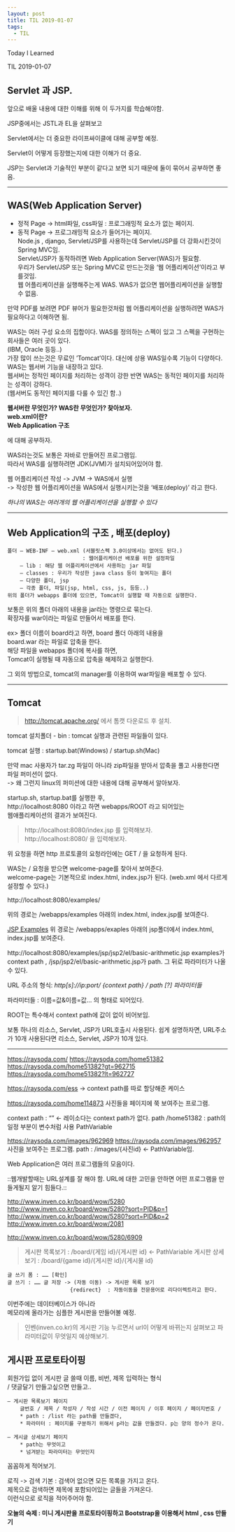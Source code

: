 ```yaml
---
layout: post
title: TIL 2019-01-07
tags:
  - TIL
---
```


Today I Learned

TIL 2019-01-07

## Servlet 과 JSP.


앞으로 배울 내용에 대한 이해를 위해 이 두가지를 학습해야함.

JSP중에서는 JSTL과 EL을 살펴보고

Servlet에서는 더 중요한 라이프싸이클에 대해 공부할 예정.

Servlet이 어떻게 등장했는지에 대한 이해가 더 중요.

JSP는 Servlet과 기술적인 부분이 같다고 보면 되기 때문에 둘이 묶어서 공부하면 좋음.

---
## WAS(Web Application Server)

* 정적 Page -> html파일, css파일 : 프로그래밍적 요소가 없는 페이지.
* 동적 Page -> 프로그래밍적 요소가 들어가는 페이지.  
  Node.js , django, Servlet/JSP를 사용하는데 Servlet/JSP를 더 강화시킨것이 Spring MVC임.  
Servlet/JSP가 동작하려면 Web Application Server(WAS)가 필요함.  
우리가 Servlet/JSP 또는 Spring MVC로 만드는것을 ‘웹 어플리케이션’이라고 부를것임.  
웹 어플리케이션을 실행해주는게 WAS. WAS가 없으면 웹어플리케이션을 실행할 수 없음.

만약 PDF를  보려면 PDF 뷰어가 필요한것처럼 웹 어플리케이션을 실행하려면 WAS가 필요하다고 이해하면 됨.

WAS는 여러 구성 요소의 집합이다.
WAS를 정의하는 스펙이 있고 그 스펙을 구현하는 회사들은 여러 곳이 있다.  
(IBM, Oracle 등등..)  
가장 많이 쓰는것은 무료인 ’Tomcat’이다.   대신에 상용 WAS일수록 기능이 다양하다.  
WAS는 웹서버 기능을 내장하고 있다.  
웹서버는 정적인 페이지를 처리하는 성격이 강한 반면
WAS는 동적인 페이지를 처리하는 성격이 강하다.   
(웹서버도 동적인 페이지를 다룰 수 있긴 함..)

**웹서버란 무엇인가? WAS란 무엇인가? 찾아보자.**  
**web.xml이란?**  
**Web Application 구조**  

에 대해 공부하자.

WAS라는것도 보통은 자바로 만들어진 프로그램임.  
따라서 WAS를 실행하려면 JDK(JVM)가 설치되어있어야 함.

웹 어플리케이션 작성 -> JVM -> WAS에서 실행   
-> 작성한 웹 어플리케이션을 WAS에서 실행시키는것을 ‘배포(deploy)’ 라고 한다.

*하나의 WAS는 여러개의 웹 어플리케이션을 실행할 수 있다*

---

## Web Application의 구조 , 배포(deploy)
```
폴더 — WEB-INF — web.xml (서블릿스펙 3.0이상에서는 없어도 된다.) 
                        : 웹어플리케이션 배포를 위한 설정파일  
    — lib : 해당 웹 어플리케이션에서 사용하는 jar 파일  
    — classes : 우리가 작성한 java class 등이 놓여지는 폴더  
    — 다양한 폴더, jsp   
    — 각종 폴더, 파일(jsp, html, css, js, 등등..)  
위의 폴더가 webapps 폴더에 있으면, Tomcat이 실행할 때 자동으로 실행한다. 
```
보통은 위의 폴더 아래의 내용을 jar라는 명령으로 묶는다.  
확장자를 war이라는 파일로 만들어서 배포를 한다.

ex> 폴더 이름이 board라고 하면, board 폴더 아래의 내용을  
 board.war 라는 파일로 압축을 한다.   
 해당 파일을 webapps 폴더에 복사를 하면,   
 Tomcat이 실행될 때 자동으로 압축을 해제하고 실행한다.

그 외의 방법으로, tomcat의 manager를 이용하여 war파일을 배포할 수 있다.

---
## Tomcat

> http://tomcat.apache.org/ 에서 톰캣 다운로드 후 설치.

tomcat 설치폴더 - bin : tomcat 실행과 관련된 파일들이 있다.

tomcat 실행 : startup.bat(Windows) / startup.sh(Mac)

만약 mac 사용자가 tar.zg 파일이 아니라 zip파일을 받아서 압축을 풀고 사용한다면   
파일 퍼미션이 없다.  
-> 왜 그런지 linux의 퍼미션에 대한 내용에 대해 공부해서 알아보자.


startup.sh, startup.bat를 실행한 후,  
http://localhost:8080 이라고 하면 webapps/ROOT 라고 되어있는  
웹애플리케이션의 결과가 보여진다.

>http://localhost:8080/index.jsp 를 입력해보자.  
>http://localhost:8080/ 을 입력해보자.

위 요청을 하면
http 프로토콜의 요청라인에는 GET / 을 요청하게 된다.

WAS는 / 요청을 받으면 welcome-page를 찾아서 보여준다.  
welcome-page는 기본적으로 index.html, index.jsp가 된다.
(web.xml 에서 다르게 설정할 수 있다.)

http://localhost:8080/examples/

위의 경로는 /webapps/examples 아래의 index.html, index.jsp를 보여준다.

[JSP Examples](http://localhost:8080/examples/jsp/)
위 경로는 /webapps/exaples 아래의 jsp폴더에서 index.html, index.jsp를 보여준다.

http://localhost:8080/examples/jsp/jsp2/el/basic-arithmetic.jsp
examples가 context path ,
/jsp/jsp2/el/basic-arithmetic.jsp가 path.
그 뒤로 파라미터가 나올 수 있다.

URL 주소의 형식:
_http[s]://ip:port/ {context path} / path [?] 파라미터들_

파라미터들 : 이름=값&이름=값… 의 형태로 되어있다.

ROOT는 특수해서 context path에 값이 없이 비어보임.

보통 하나의 리소스, Servlet, JSP가 URL호출시 사용된다.
쉽게 설명하자면, URL주소가 10개 사용된다면 리소스, Servlet, JSP가 10개 있다.

---
https://raysoda.com/
https://raysoda.com/home51382
https://raysoda.com/home51382?gt=962715
https://raysoda.com/home51382?lt=962727

https://raysoda.com/ess
-> context path를 따로 할당해준 케이스

https://raysoda.com/home114873
사진들을 페이지에 쭉 보여주는 프로그램.

context path : “” <- 레이소다는 context path가 없다.
path /home51382 : path의 일정 부분이 변수처럼 사용 PathVariable

https://raysoda.com/images/962969
https://raysoda.com/images/962957
사진을 보여주는 프로그램.
path : /images/{사진id} <- PathVariable임.

Web Application은 여러 프로그램들의 모음이다.

::웹개발할때는 URL설계를 잘 해야 함. URL에 대한 고민을 안하면 어떤 프로그램을 만들게될지 알기 힘들다.::

http://www.inven.co.kr/board/wow/5280
http://www.inven.co.kr/board/wow/5280?sort=PID&p=1
http://www.inven.co.kr/board/wow/5280?sort=PID&p=2
http://www.inven.co.kr/board/wow/2081

http://www.inven.co.kr/board/wow/5280/6909

>게시판 목록보기 : /board/{게임 id}/{게시판 id} <- PathVariable
>게시판 상세보기 : /board/{game id}/{게시판 id}/{게시물 id}

```
글 쓰기 폼 : …… [확인]
글 쓰기 : …… 글 저장 -> (자동 이동) -> 게시판 목록 보기
					{redirect}  : 자동이동을 전문용어로 리다이렉트라고 한다.
```
이번주에는 데이터베이스가 아니라  
메모리에 올라가는 심플한 게시판을 만들어볼 예정.

>인벤(inven.co.kr)의 게시판 기능 누르면서 url이 어떻게 바뀌는지 살펴보고 파라미터값이 무엇일지 예상해보기.


## 게시판 프로토타이핑
회원가입 없이 게시판 글 쓸때 이름, 비번, 제목 입력하는 형식   
/ 댓글달기 만들고싶으면 만들고.. 

```
— 게시판 목록보기 페이지
	글번호 / 제목 / 작성자 / 작성 시간 / 이전 페이지 / 이후 페이지 / 페이지번호 / 
	* path : /list 라는 path를 만들겠다,
	* 파라미터 : 페이지를 구분하기 위해서 p라는 값을 만들겠다. p는 양의 정수가 온다.
```
```
— 게시글 상세보기 페이지
	* path는 무엇이고 
	* 넘겨받는 파라미터는 무엇인지 
```
꼼꼼하게 적어보기.

로직 -> 검색 기본 : 검색어 없으면 모든 목록을 가지고 온다.  
제목으로 검색하면 제목에 포함되어있는 글들을 가져온다.  
이런식으로 로직을 적어주어야 함.

**오늘의 숙제 : 미니 게시판을 프로토타이핑하고 Bootstrap을 이용해서 html , css 만들기**























